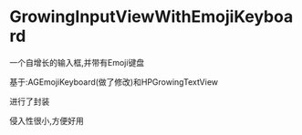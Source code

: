 # GrowingInputViewWithEmojiKeyboard
一个自增长的输入框,并带有Emoji键盘

基于:AGEmojiKeyboard(做了修改)和HPGrowingTextView
     
进行了封装

侵入性很小,方便好用
